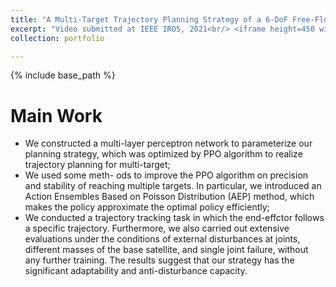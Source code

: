 ```yaml
---
title: "A Multi-Target Trajectory Planning Strategy of a 6-DoF Free-Floating Space Robot based on Reinforcement Learning"
excerpt: "Video submitted at IEEE IROS, 2021<br/> <iframe height=450 width=800 src='/images/spacerobot_v3_cut.mp4' frameborder=0 'allowfullscreen'></iframe>"
collection: portfolio

---
```


{% include base_path %}

Main Work
======
* We constructed a multi-layer perceptron network to parameterize our planning strategy, which was optimized by PPO algorithm to realize trajectory planning for multi-target;
* We used some meth- ods to improve the PPO algorithm on precision and stability of reaching multiple targets. In particular, we introduced an Action Ensembles Based on Poisson Distribution (AEP) method, which makes the policy approximate the optimal policy efficiently;
* We conducted a trajectory tracking task in which the end-effctor follows a specific trajectory. Furthermore, we also carried out extensive evaluations under the conditions of external disturbances at joints, different masses of the base satellite, and single joint failure, without any further training. The results suggest that our strategy has the significant adaptability and anti-disturbance capacity.
